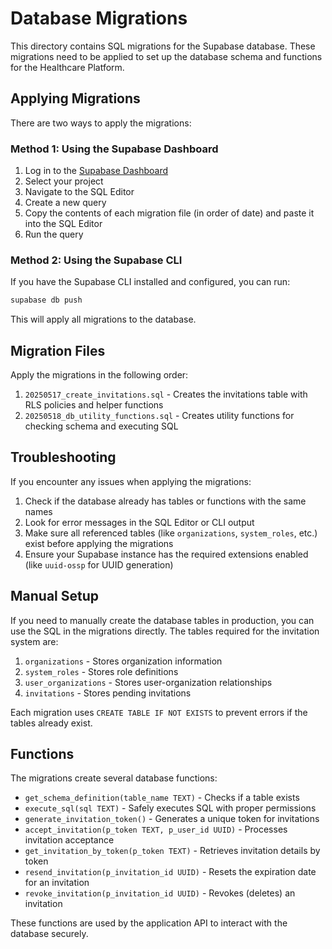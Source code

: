 # Database Migrations

This directory contains SQL migrations for the Supabase database. These migrations need to be applied to set up the database schema and functions for the Healthcare Platform.

## Applying Migrations

There are two ways to apply the migrations:

### Method 1: Using the Supabase Dashboard

1. Log in to the [Supabase Dashboard](https://app.supabase.com/)
2. Select your project
3. Navigate to the SQL Editor
4. Create a new query
5. Copy the contents of each migration file (in order of date) and paste it into the SQL Editor
6. Run the query

### Method 2: Using the Supabase CLI

If you have the Supabase CLI installed and configured, you can run:

```bash
supabase db push
```

This will apply all migrations to the database.

## Migration Files

Apply the migrations in the following order:

1. `20250517_create_invitations.sql` - Creates the invitations table with RLS policies and helper functions
2. `20250518_db_utility_functions.sql` - Creates utility functions for checking schema and executing SQL

## Troubleshooting

If you encounter any issues when applying the migrations:

1. Check if the database already has tables or functions with the same names
2. Look for error messages in the SQL Editor or CLI output
3. Make sure all referenced tables (like `organizations`, `system_roles`, etc.) exist before applying the migrations
4. Ensure your Supabase instance has the required extensions enabled (like `uuid-ossp` for UUID generation)

## Manual Setup

If you need to manually create the database tables in production, you can use the SQL in the migrations directly. The tables required for the invitation system are:

1. `organizations` - Stores organization information
2. `system_roles` - Stores role definitions
3. `user_organizations` - Stores user-organization relationships
4. `invitations` - Stores pending invitations

Each migration uses `CREATE TABLE IF NOT EXISTS` to prevent errors if the tables already exist.

## Functions

The migrations create several database functions:

- `get_schema_definition(table_name TEXT)` - Checks if a table exists
- `execute_sql(sql TEXT)` - Safely executes SQL with proper permissions
- `generate_invitation_token()` - Generates a unique token for invitations
- `accept_invitation(p_token TEXT, p_user_id UUID)` - Processes invitation acceptance
- `get_invitation_by_token(p_token TEXT)` - Retrieves invitation details by token
- `resend_invitation(p_invitation_id UUID)` - Resets the expiration date for an invitation
- `revoke_invitation(p_invitation_id UUID)` - Revokes (deletes) an invitation

These functions are used by the application API to interact with the database securely.